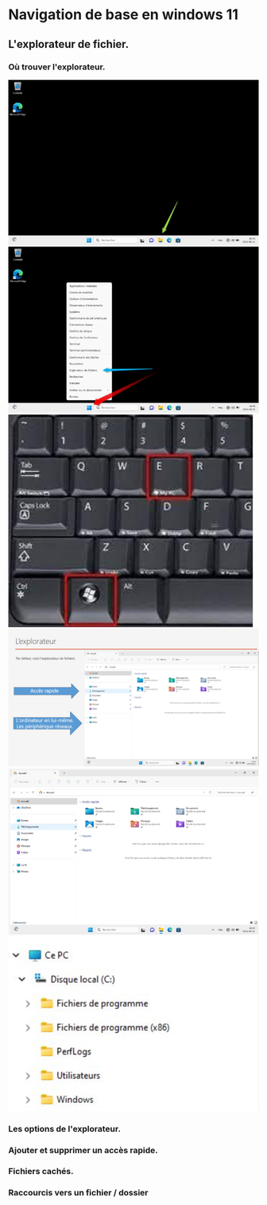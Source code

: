 # Navigation de base en windows 11

## L'explorateur de fichier.

### Où trouver l'explorateur.

![](../images/s1i1.png)  
![](../images/s1i2.png)  
![](../images/s1i3.png)  
![](../images/s1i4.png)  
![](../images/s1i5.png)  
![](../images/s1i6.png)

### Les options de l'explorateur.

### Ajouter et supprimer un accès rapide.

### Fichiers cachés.

### Raccourcis vers un fichier / dossier